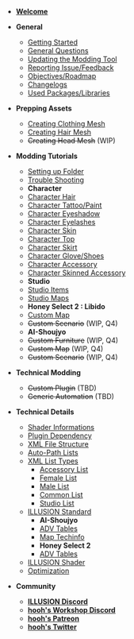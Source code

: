 -   [**Welcome**](README.md)
-   **General**
    -   [Getting Started](getting_started.md)
    -   [General Questions](general-question.md)
    -   [Updating the Modding Tool](tutorials/how-to-update.md)
    -   [Reporting Issue/Feedback](issue-feedback.md)
    -   [Objectives/Roadmap](goals.md)
    -   [Changelogs](changelogs.md)
    -   [Used Packages/Libraries](open-source.md)
-   **Prepping Assets**
    -   [Creating Clothing Mesh](prepping/clothing-mesh.md)
    -   [Creating Hair Mesh](prepping/hair-mesh.md)
    -   ~~Creating Head Mesh~~ (WIP)
-   **Modding Tutorials**
    -   [Setting up Folder](tutorials/gearing-up.md)
    -   [Trouble Shooting](tutorials/trouble-shooting.md)
    -   **Character**
    -   [Character Hair](tutorials/chara-hair.md)
    -   [Character Tattoo/Paint](tutorials/chara-paint.md)
    -   [Character Eyeshadow](tutorials/chara-line.md)
    -   [Character Eyelashes](tutorials/chara-lashes.md)
    -   [Character Skin](tutorials/chara-skin.md)
    -   [Character Top](tutorials/chara-top.md)
    -   [Character Skirt](tutorials/chara-skirt.md)
    -   [Character Glove/Shoes](tutorials/chara-gloves.md)
    -   [Character Accessory](tutorials/chara-acc.md)
    -   [Character Skinned Accessory](tutorials/chara-acc-skin.md)
    -   **Studio**
    -   [Studio Items](tutorials/studio-item.md)
    -   [Studio Maps](tutorials/studio-map.md)
    -   **Honey Select 2 : Libido**
    -   [Custom Map](tutorials/hs2-map.md)
    -   ~~Custom Scenario~~ (WIP, Q4)
    -   **AI-Shoujyo**
    -   ~~Custom Furniture~~ (WIP, Q4)
    -   ~~Custom Map~~ (WIP, Q4)
    -   ~~Custom Scenario~~ (WIP, Q4)
-   **Technical Modding**
    -   ~~Custom Plugin~~ (TBD)
    -   ~~Generic Automation~~ (TBD)
-   **Technical Details**

    -   [Shader Informations](technical/shaders.md)
    -   [Plugin Dependency](technical/plugins.md)
    -   [XML File Structure](technical/xml-file.md)
    -   [Auto-Path Lists](technical/autopath-list.md)
    -   [XML List Types](technical/category-list.md)
        -   [Accessory List](technical/category-list-acc.md)
        -   [Female List](technical/category-list-female.md)
        -   [Male List](technical/category-list-male.md)
        -   [Common List](technical/category-list-skin.md)
        -   [Studio List](technical/category-list-studio.md)
    -   [ILLUSION Standard](technical/illusion-system.md)
        -   **AI-Shoujyo**
        -   [ADV Tables](technical/adv-ai.md)
        -   [Map Techinfo](technical/ai-mapdev.md)
        -   **Honey Select 2**
        -   [ADV Tables](technical/adv-hs2.md)
    -   [ILLUSION Shader](technical/illusion-shader.md)
    -   [Optimization](technical/optimization.md)

-   **Community**
    -   [**<u>ILLUSION Discord</u>**](https://discord.gg/illusionsoft)
    -   [**<u>hooh's Workshop Discord</u>**](https://discord.gg/vQkzH73)
    -   [**<u>hooh's Patreon</u>**](https://www.patreon.com/hooh_hooah)
    -   [**<u>hooh's Twitter</u>**](https://twitter.com/hooh_hooah)
